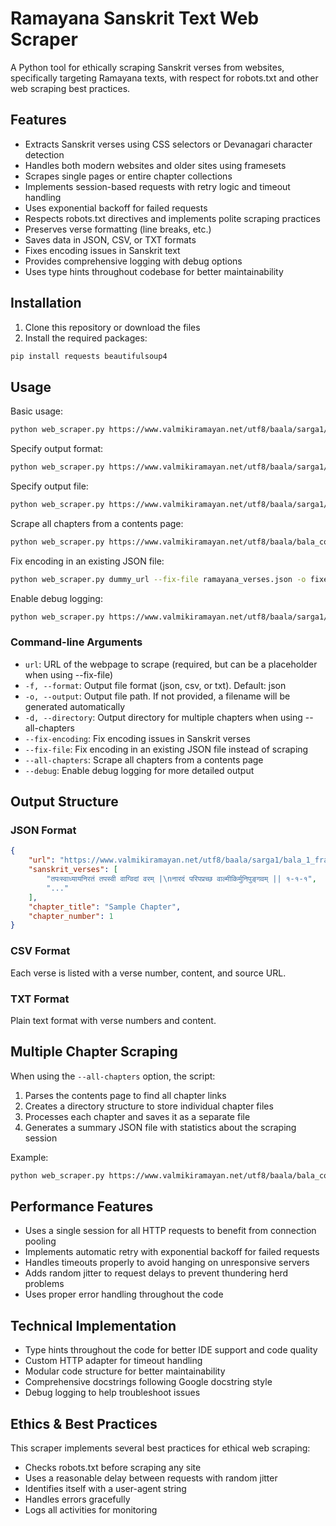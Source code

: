 # Ramayana Sanskrit Text Web Scraper

A Python tool for ethically scraping Sanskrit verses from websites, specifically targeting Ramayana texts, with respect for robots.txt and other web scraping best practices.

## Features

- Extracts Sanskrit verses using CSS selectors or Devanagari character detection
- Handles both modern websites and older sites using framesets
- Scrapes single pages or entire chapter collections
- Implements session-based requests with retry logic and timeout handling
- Uses exponential backoff for failed requests
- Respects robots.txt directives and implements polite scraping practices
- Preserves verse formatting (line breaks, etc.)
- Saves data in JSON, CSV, or TXT formats
- Fixes encoding issues in Sanskrit text
- Provides comprehensive logging with debug options
- Uses type hints throughout codebase for better maintainability

## Installation

1. Clone this repository or download the files
2. Install the required packages:

```bash
pip install requests beautifulsoup4
```

## Usage

Basic usage:

```bash
python web_scraper.py https://www.valmikiramayan.net/utf8/baala/sarga1/bala_1_frame.htm
```

Specify output format:

```bash
python web_scraper.py https://www.valmikiramayan.net/utf8/baala/sarga1/bala_1_frame.htm -f csv
```

Specify output file:

```bash
python web_scraper.py https://www.valmikiramayan.net/utf8/baala/sarga1/bala_1_frame.htm -f json -o ramayana_verses.json
```

Scrape all chapters from a contents page:

```bash
python web_scraper.py https://www.valmikiramayan.net/utf8/baala/bala_contents.htm --all-chapters
```

Fix encoding in an existing JSON file:

```bash
python web_scraper.py dummy_url --fix-file ramayana_verses.json -o fixed_verses.json
```

Enable debug logging:

```bash
python web_scraper.py https://www.valmikiramayan.net/utf8/baala/sarga1/bala_1_frame.htm --debug
```

### Command-line Arguments

- `url`: URL of the webpage to scrape (required, but can be a placeholder when using --fix-file)
- `-f, --format`: Output file format (json, csv, or txt). Default: json
- `-o, --output`: Output file path. If not provided, a filename will be generated automatically
- `-d, --directory`: Output directory for multiple chapters when using --all-chapters
- `--fix-encoding`: Fix encoding issues in Sanskrit verses
- `--fix-file`: Fix encoding in an existing JSON file instead of scraping
- `--all-chapters`: Scrape all chapters from a contents page
- `--debug`: Enable debug logging for more detailed output

## Output Structure

### JSON Format
```json
{
    "url": "https://www.valmikiramayan.net/utf8/baala/sarga1/bala_1_frame.htm",
    "sanskrit_verses": [
        "तपःस्वाध्यायनिरतं तपस्वी वाग्विदां वरम् |\nनारदं परिपप्रच्छ वाल्मीकिर्मुनिपुङ्गवम् || १-१-१",
        "..."
    ],
    "chapter_title": "Sample Chapter",
    "chapter_number": 1
}
```

### CSV Format
Each verse is listed with a verse number, content, and source URL.

### TXT Format
Plain text format with verse numbers and content.

## Multiple Chapter Scraping

When using the `--all-chapters` option, the script:

1. Parses the contents page to find all chapter links
2. Creates a directory structure to store individual chapter files
3. Processes each chapter and saves it as a separate file
4. Generates a summary JSON file with statistics about the scraping session

Example:

```bash
python web_scraper.py https://www.valmikiramayan.net/utf8/baala/bala_contents.htm --all-chapters -d ramayana_output
```

## Performance Features

- Uses a single session for all HTTP requests to benefit from connection pooling
- Implements automatic retry with exponential backoff for failed requests
- Handles timeouts properly to avoid hanging on unresponsive servers
- Adds random jitter to request delays to prevent thundering herd problems
- Uses proper error handling throughout the code

## Technical Implementation

- Type hints throughout the code for better IDE support and code quality
- Custom HTTP adapter for timeout handling
- Modular code structure for better maintainability
- Comprehensive docstrings following Google docstring style
- Debug logging to help troubleshoot issues

## Ethics & Best Practices

This scraper implements several best practices for ethical web scraping:

- Checks robots.txt before scraping any site
- Uses a reasonable delay between requests with random jitter
- Identifies itself with a user-agent string
- Handles errors gracefully
- Logs all activities for monitoring
